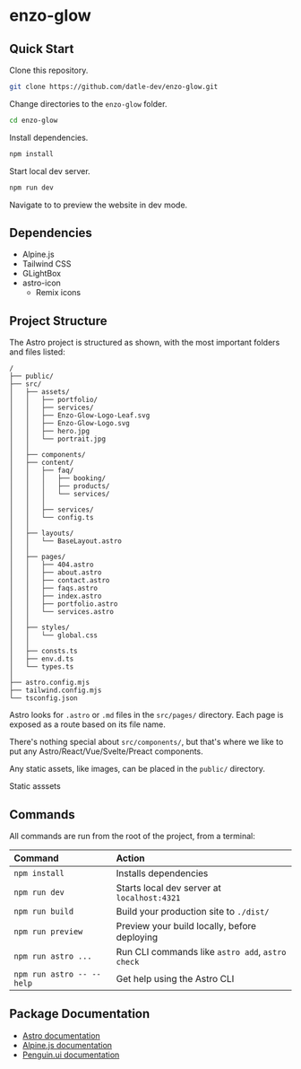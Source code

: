 # enzo-glow

## Quick Start

Clone this repository.

```sh
git clone https://github.com/datle-dev/enzo-glow.git
```

Change directories to the `enzo-glow` folder.

```sh
cd enzo-glow
```

Install dependencies.

```sh
npm install
```

Start local dev server.

```sh
npm run dev
```

Navigate to [](localhost:4321) to preview the website in dev mode.

## Dependencies
- Alpine.js
- Tailwind CSS
- GLightBox
- astro-icon
  - Remix icons

## Project Structure

The Astro project is structured as shown, with the most important folders and files listed:


```text
/
├── public/
├── src/
│   ├── assets/
│   │   ├── portfolio/
│   │   ├── services/
│   │   ├── Enzo-Glow-Logo-Leaf.svg
│   │   ├── Enzo-Glow-Logo.svg
│   │   ├── hero.jpg
│   │   └── portrait.jpg
│   │
│   ├── components/
│   ├── content/
│   │   ├── faq/
│   │   │   ├── booking/
│   │   │   ├── products/
│   │   │   └── services/
│   │   │
│   │   ├── services/
│   │   └── config.ts
│   │
│   ├── layouts/
│   │   └── BaseLayout.astro
│   │
│   ├── pages/
│   │   ├── 404.astro
│   │   ├── about.astro
│   │   ├── contact.astro
│   │   ├── faqs.astro
│   │   ├── index.astro
│   │   ├── portfolio.astro
│   │   └── services.astro
│   │
│   ├── styles/
│   │   └── global.css
│   │
│   ├── consts.ts
│   ├── env.d.ts
│   └── types.ts
│
├── astro.config.mjs
├── tailwind.config.mjs
└── tsconfig.json
```

Astro looks for `.astro` or `.md` files in the `src/pages/` directory. Each page is exposed as a route based on its file name.

There's nothing special about `src/components/`, but that's where we like to put any Astro/React/Vue/Svelte/Preact components.

Any static assets, like images, can be placed in the `public/` directory.

Static asssets

## Commands

All commands are run from the root of the project, from a terminal:

| Command                   | Action                                           |
| :------------------------ | :----------------------------------------------- |
| `npm install`             | Installs dependencies                            |
| `npm run dev`             | Starts local dev server at `localhost:4321`      |
| `npm run build`           | Build your production site to `./dist/`          |
| `npm run preview`         | Preview your build locally, before deploying     |
| `npm run astro ...`       | Run CLI commands like `astro add`, `astro check` |
| `npm run astro -- --help` | Get help using the Astro CLI                     |

## Package Documentation

- [Astro documentation](https://docs.astro.build/en/getting-started/)
- [Alpine.js documentation](https://alpinejs.dev/start-here)
- [Penguin.ui documentation](https://www.penguinui.com/docs)
